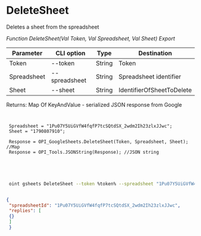 ﻿---
sidebar_position: 2
---

# DeleteSheet
 Deletes a sheet from the spreadsheet


*Function DeleteSheet(Val Token, Val Spreadsheet, Val Sheet) Export*

 | Parameter | CLI option | Type | Destination |
 |-|-|-|-|
 | Token | --token | String | Token |
 | Spreadsheet | --spreadsheet | String | Spreadsheet identifier |
 | Sheet | --sheet | String | IdentifierOfSheetToDelete |

 
 Returns: Map Of KeyAndValue - serialized JSON response from Google

```bsl title="Code example"
	
 
 Spreadsheet = "1Pu07Y5UiGVfW4fqfP7tcSQtdSX_2wdm2Ih23zlxJJwc";
 Sheet = "1790807910";
 
 Response = OPI_GoogleSheets.DeleteSheet(Token, Spreadsheet, Sheet); //Map
 Response = OPI_Tools.JSONString(Response); //JSON string
 
 
	
```

```sh title="CLI command example"
 
 oint gsheets DeleteSheet --token %token% --spreadsheet "1Pu07Y5UiGVfW4fqfP7tcSQtdSX_2wdm2Ih23zlxJJwc" --sheet "1790807910"


```


```json title="Result"

{
 "spreadsheetId": "1Pu07Y5UiGVfW4fqfP7tcSQtdSX_2wdm2Ih23zlxJJwc",
 "replies": [
 {}
 ]
 }

```
